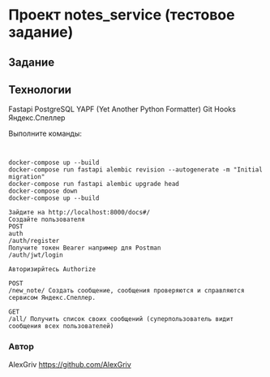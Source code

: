 # Проект notes_service (тестовое задание)
## Задание


## Технологии
Fastapi
PostgreSQL
YAPF (Yet Another Python Formatter)
Git Hooks
Яндекс.Спеллер

Выполните команды:
```


docker-compose up --build
docker-compose run fastapi alembic revision --autogenerate -m "Initial migration"
docker-compose run fastapi alembic upgrade head
docker-compose down
docker-compose up --build

Зайдите на http://localhost:8000/docs#/
Создайте пользователя
POST
auth
/auth/register
Получите токен Bearer например для Postman
/auth/jwt/login

Авторизирйтесь Authorize

POST
/new_note/ Создать сообщение, сообщения проверяются и справляются сервисом Яндекс.Спеллер.

GET
/all/ Получить список своих сообщений (суперпользователь видит сообщения всех пользователей)

```

### Автор
AlexGriv https://github.com/AlexGriv

